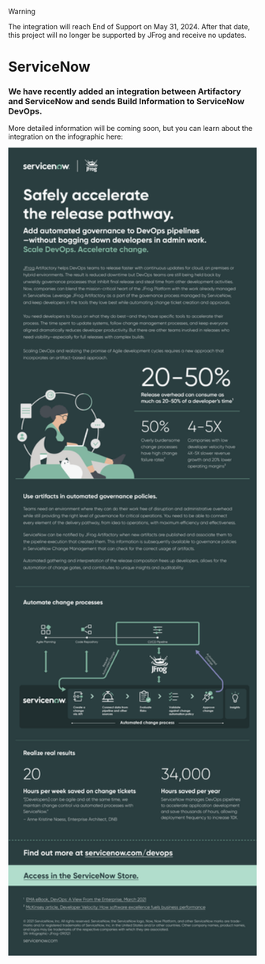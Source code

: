 > [!WARNING]
> The integration will reach End of Support on May 31, 2024. After that date, this project will no longer be supported by JFrog and receive no updates.

# ServiceNow
### We have recently added an integration between Artifactory and ServiceNow and sends Build Information to ServiceNow DevOps. 
More detailed information will be coming soon, but you can learn about the integration on the infographic here:

<img src="https://github.com/jfrog/partner-integrations/blob/main/ServiceNow/sn1.png?raw=true" width="1000">
